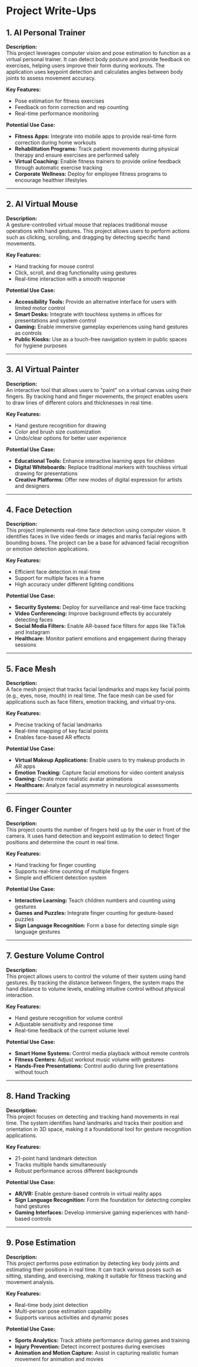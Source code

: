 
# Project Write-Ups

## 1. AI Personal Trainer
**Description:**  
This project leverages computer vision and pose estimation to function as a virtual personal trainer. It can detect body posture and provide feedback on exercises, helping users improve their form during workouts. The application uses keypoint detection and calculates angles between body joints to assess movement accuracy.

**Key Features:**  
- Pose estimation for fitness exercises  
- Feedback on form correction and rep counting  
- Real-time performance monitoring  

**Potential Use Case:**  
- **Fitness Apps:** Integrate into mobile apps to provide real-time form correction during home workouts  
- **Rehabilitation Programs:** Track patient movements during physical therapy and ensure exercises are performed safely  
- **Virtual Coaching:** Enable fitness trainers to provide online feedback through automatic exercise tracking  
- **Corporate Wellness:** Deploy for employee fitness programs to encourage healthier lifestyles  

---

## 2. AI Virtual Mouse
**Description:**  
A gesture-controlled virtual mouse that replaces traditional mouse operations with hand gestures. This project allows users to perform actions such as clicking, scrolling, and dragging by detecting specific hand movements.

**Key Features:**  
- Hand tracking for mouse control  
- Click, scroll, and drag functionality using gestures  
- Real-time interaction with a smooth response  

**Potential Use Case:**  
- **Accessibility Tools:** Provide an alternative interface for users with limited motor control  
- **Smart Desks:** Integrate with touchless systems in offices for presentations and system control  
- **Gaming:** Enable immersive gameplay experiences using hand gestures as controls  
- **Public Kiosks:** Use as a touch-free navigation system in public spaces for hygiene purposes  

---

## 3. AI Virtual Painter
**Description:**  
An interactive tool that allows users to "paint" on a virtual canvas using their fingers. By tracking hand and finger movements, the project enables users to draw lines of different colors and thicknesses in real time.

**Key Features:**  
- Hand gesture recognition for drawing  
- Color and brush size customization  
- Undo/clear options for better user experience  

**Potential Use Case:**  
- **Educational Tools:** Enhance interactive learning apps for children  
- **Digital Whiteboards:** Replace traditional markers with touchless virtual drawing for presentations  
- **Creative Platforms:** Offer new modes of digital expression for artists and designers  

---

## 4. Face Detection
**Description:**  
This project implements real-time face detection using computer vision. It identifies faces in live video feeds or images and marks facial regions with bounding boxes. The project can be a base for advanced facial recognition or emotion detection applications. 

**Key Features:**  
- Efficient face detection in real-time  
- Support for multiple faces in a frame  
- High accuracy under different lighting conditions  

**Potential Use Case:**  
- **Security Systems:** Deploy for surveillance and real-time face tracking  
- **Video Conferencing:** Improve background effects by accurately detecting faces  
- **Social Media Filters:** Enable AR-based face filters for apps like TikTok and Instagram  
- **Healthcare:** Monitor patient emotions and engagement during therapy sessions  

---

## 5. Face Mesh
**Description:**  
A face mesh project that tracks facial landmarks and maps key facial points (e.g., eyes, nose, mouth) in real time. The face mesh can be used for applications such as face filters, emotion tracking, and virtual try-ons. 

**Key Features:**  
- Precise tracking of facial landmarks  
- Real-time mapping of key facial points  
- Enables face-based AR effects  

**Potential Use Case:**  
- **Virtual Makeup Applications:** Enable users to try makeup products in AR apps  
- **Emotion Tracking:** Capture facial emotions for video content analysis  
- **Gaming:** Create more realistic avatar animations  
- **Healthcare:** Analyze facial asymmetry in neurological assessments  

---

## 6. Finger Counter
**Description:**  
This project counts the number of fingers held up by the user in front of the camera. It uses hand detection and keypoint estimation to detect finger positions and determine the count in real time. 

**Key Features:**  
- Hand tracking for finger counting  
- Supports real-time counting of multiple fingers  
- Simple and efficient detection system  

**Potential Use Case:**  
- **Interactive Learning:** Teach children numbers and counting using gestures  
- **Games and Puzzles:** Integrate finger counting for gesture-based puzzles  
- **Sign Language Recognition:** Form a base for detecting simple sign language gestures  

---

## 7. Gesture Volume Control
**Description:**  
This project allows users to control the volume of their system using hand gestures. By tracking the distance between fingers, the system maps the hand distance to volume levels, enabling intuitive control without physical interaction.
  

**Key Features:**  
- Hand gesture recognition for volume control  
- Adjustable sensitivity and response time  
- Real-time feedback of the current volume level  

**Potential Use Case:**  
- **Smart Home Systems:** Control media playback without remote controls  
- **Fitness Centers:** Adjust workout music volume with gestures  
- **Hands-Free Presentations:** Control audio during live presentations without touch  

---

## 8. Hand Tracking
**Description:**  
This project focuses on detecting and tracking hand movements in real time. The system identifies hand landmarks and tracks their position and orientation in 3D space, making it a foundational tool for gesture recognition applications.

**Key Features:**  
- 21-point hand landmark detection  
- Tracks multiple hands simultaneously  
- Robust performance across different backgrounds  

**Potential Use Case:**  
- **AR/VR:** Enable gesture-based controls in virtual reality apps  
- **Sign Language Recognition:** Form the foundation for detecting complex hand gestures  
- **Gaming Interfaces:** Develop immersive gaming experiences with hand-based controls  

---

## 9. Pose Estimation
**Description:**  
This project performs pose estimation by detecting key body joints and estimating their positions in real time. It can track various poses such as sitting, standing, and exercising, making it suitable for fitness tracking and movement analysis.

**Key Features:**  
- Real-time body joint detection  
- Multi-person pose estimation capability  
- Supports various activities and dynamic poses  

**Potential Use Case:**  
- **Sports Analytics:** Track athlete performance during games and training  
- **Injury Prevention:** Detect incorrect postures during exercises  
- **Animation and Motion Capture:** Assist in capturing realistic human movement for animation and movies  

